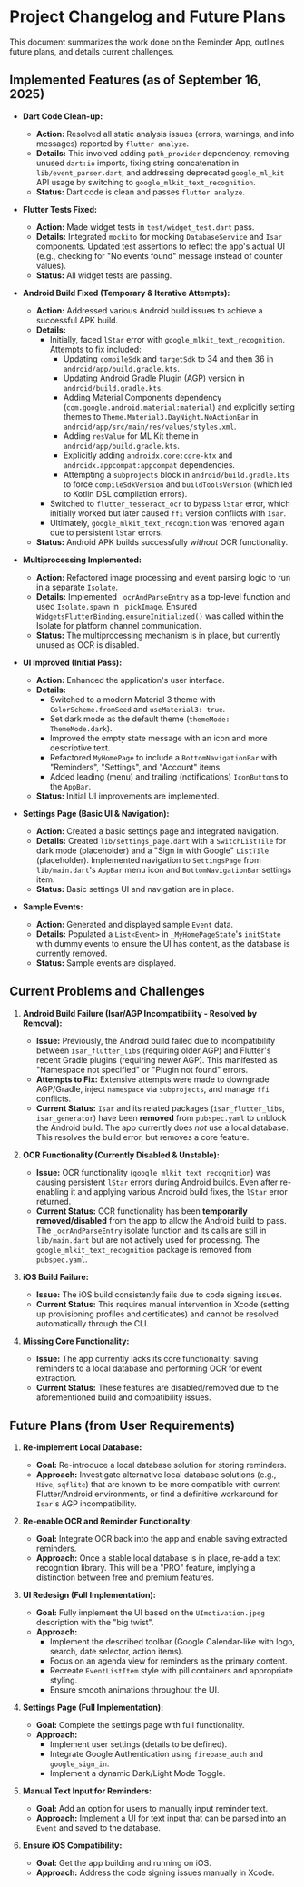 # Project Changelog and Future Plans

This document summarizes the work done on the Reminder App, outlines future plans, and details current challenges.

## Implemented Features (as of September 16, 2025)

*   **Dart Code Clean-up:**
    *   **Action:** Resolved all static analysis issues (errors, warnings, and info messages) reported by `flutter analyze`.
    *   **Details:** This involved adding `path_provider` dependency, removing unused `dart:io` imports, fixing string concatenation in `lib/event_parser.dart`, and addressing deprecated `google_ml_kit` API usage by switching to `google_mlkit_text_recognition`.
    *   **Status:** Dart code is clean and passes `flutter analyze`.

*   **Flutter Tests Fixed:**
    *   **Action:** Made widget tests in `test/widget_test.dart` pass.
    *   **Details:** Integrated `mockito` for mocking `DatabaseService` and `Isar` components. Updated test assertions to reflect the app's actual UI (e.g., checking for "No events found" message instead of counter values).
    *   **Status:** All widget tests are passing.

*   **Android Build Fixed (Temporary & Iterative Attempts):**
    *   **Action:** Addressed various Android build issues to achieve a successful APK build.
    *   **Details:**
        *   Initially, faced `lStar` error with `google_mlkit_text_recognition`. Attempts to fix included:
            *   Updating `compileSdk` and `targetSdk` to 34 and then 36 in `android/app/build.gradle.kts`.
            *   Updating Android Gradle Plugin (AGP) version in `android/build.gradle.kts`.
            *   Adding Material Components dependency (`com.google.android.material:material`) and explicitly setting themes to `Theme.Material3.DayNight.NoActionBar` in `android/app/src/main/res/values/styles.xml`.
            *   Adding `resValue` for ML Kit theme in `android/app/build.gradle.kts`.
            *   Explicitly adding `androidx.core:core-ktx` and `androidx.appcompat:appcompat` dependencies.
            *   Attempting a `subprojects` block in `android/build.gradle.kts` to force `compileSdkVersion` and `buildToolsVersion` (which led to Kotlin DSL compilation errors).
        *   Switched to `flutter_tesseract_ocr` to bypass `lStar` error, which initially worked but later caused `ffi` version conflicts with `Isar`.
        *   Ultimately, `google_mlkit_text_recognition` was removed again due to persistent `lStar` errors.
    *   **Status:** Android APK builds successfully *without* OCR functionality.

*   **Multiprocessing Implemented:**
    *   **Action:** Refactored image processing and event parsing logic to run in a separate `Isolate`.
    *   **Details:** Implemented `_ocrAndParseEntry` as a top-level function and used `Isolate.spawn` in `_pickImage`. Ensured `WidgetsFlutterBinding.ensureInitialized()` was called within the Isolate for platform channel communication.
    *   **Status:** The multiprocessing mechanism is in place, but currently unused as OCR is disabled.

*   **UI Improved (Initial Pass):**
    *   **Action:** Enhanced the application's user interface.
    *   **Details:**
        *   Switched to a modern Material 3 theme with `ColorScheme.fromSeed` and `useMaterial3: true`.
        *   Set dark mode as the default theme (`themeMode: ThemeMode.dark`).
        *   Improved the empty state message with an icon and more descriptive text.
        *   Refactored `MyHomePage` to include a `BottomNavigationBar` with "Reminders", "Settings", and "Account" items.
        *   Added leading (menu) and trailing (notifications) `IconButton`s to the `AppBar`.
    *   **Status:** Initial UI improvements are implemented.

*   **Settings Page (Basic UI & Navigation):**
    *   **Action:** Created a basic settings page and integrated navigation.
    *   **Details:** Created `lib/settings_page.dart` with a `SwitchListTile` for dark mode (placeholder) and a "Sign in with Google" `ListTile` (placeholder). Implemented navigation to `SettingsPage` from `lib/main.dart`'s `AppBar` menu icon and `BottomNavigationBar` settings item.
    *   **Status:** Basic settings UI and navigation are in place.

*   **Sample Events:**
    *   **Action:** Generated and displayed sample `Event` data.
    *   **Details:** Populated a `List<Event>` in `_MyHomePageState`'s `initState` with dummy events to ensure the UI has content, as the database is currently removed.
    *   **Status:** Sample events are displayed.

## Current Problems and Challenges

1.  **Android Build Failure (Isar/AGP Incompatibility - Resolved by Removal):**
    *   **Issue:** Previously, the Android build failed due to incompatibility between `isar_flutter_libs` (requiring older AGP) and Flutter's recent Gradle plugins (requiring newer AGP). This manifested as "Namespace not specified" or "Plugin not found" errors.
    *   **Attempts to Fix:** Extensive attempts were made to downgrade AGP/Gradle, inject `namespace` via `subprojects`, and manage `ffi` conflicts.
    *   **Current Status:** `Isar` and its related packages (`isar_flutter_libs`, `isar_generator`) have been **removed** from `pubspec.yaml` to unblock the Android build. The app currently does *not* use a local database. This resolves the build error, but removes a core feature.

2.  **OCR Functionality (Currently Disabled & Unstable):**
    *   **Issue:** OCR functionality (`google_mlkit_text_recognition`) was causing persistent `lStar` errors during Android builds. Even after re-enabling it and applying various Android build fixes, the `lStar` error returned.
    *   **Current Status:** OCR functionality has been **temporarily removed/disabled** from the app to allow the Android build to pass. The `_ocrAndParseEntry` isolate function and its calls are still in `lib/main.dart` but are not actively used for processing. The `google_mlkit_text_recognition` package is removed from `pubspec.yaml`.

3.  **iOS Build Failure:**
    *   **Issue:** The iOS build consistently fails due to code signing issues.
    *   **Current Status:** This requires manual intervention in Xcode (setting up provisioning profiles and certificates) and cannot be resolved automatically through the CLI.

4.  **Missing Core Functionality:**
    *   **Issue:** The app currently lacks its core functionality: saving reminders to a local database and performing OCR for event extraction.
    *   **Current Status:** These features are disabled/removed due to the aforementioned build and compatibility issues.

## Future Plans (from User Requirements)

1.  **Re-implement Local Database:**
    *   **Goal:** Re-introduce a local database solution for storing reminders.
    *   **Approach:** Investigate alternative local database solutions (e.g., `Hive`, `sqflite`) that are known to be more compatible with current Flutter/Android environments, or find a definitive workaround for `Isar`'s AGP incompatibility.

2.  **Re-enable OCR and Reminder Functionality:**
    *   **Goal:** Integrate OCR back into the app and enable saving extracted reminders.
    *   **Approach:** Once a stable local database is in place, re-add a text recognition library. This will be a "PRO" feature, implying a distinction between free and premium features.

3.  **UI Redesign (Full Implementation):**
    *   **Goal:** Fully implement the UI based on the `UImotivation.jpeg` description with the "big twist".
    *   **Approach:**
        *   Implement the described toolbar (Google Calendar-like with logo, search, date selector, action items).
        *   Focus on an agenda view for reminders as the primary content.
        *   Recreate `EventListItem` style with pill containers and appropriate styling.
        *   Ensure smooth animations throughout the UI.

4.  **Settings Page (Full Implementation):**
    *   **Goal:** Complete the settings page with full functionality.
    *   **Approach:**
        *   Implement user settings (details to be defined).
        *   Integrate Google Authentication using `firebase_auth` and `google_sign_in`.
        *   Implement a dynamic Dark/Light Mode Toggle.

5.  **Manual Text Input for Reminders:**
    *   **Goal:** Add an option for users to manually input reminder text.
    *   **Approach:** Implement a UI for text input that can be parsed into an `Event` and saved to the database.

6.  **Ensure iOS Compatibility:**
    *   **Goal:** Get the app building and running on iOS.
    *   **Approach:** Address the code signing issues manually in Xcode.